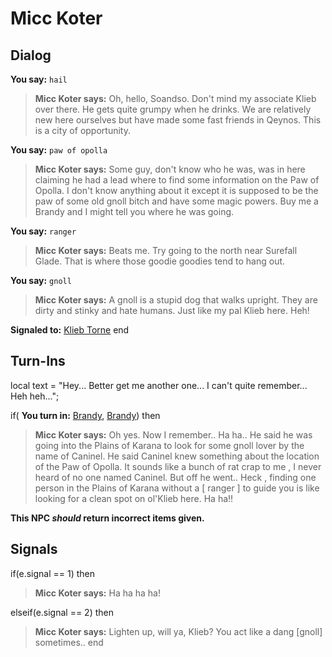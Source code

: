 # Micc Koter
## Dialog

**You say:** `hail`



>**Micc Koter says:** Oh, hello, Soandso.  Don't mind my associate Klieb over there.  He gets quite grumpy when he drinks.  We are relatively new here ourselves but have made some fast friends in Qeynos.  This is a city of opportunity.

**You say:** `paw of opolla`



>**Micc Koter says:** Some guy, don't know who he was, was in here claiming he had a lead where to find some information on the Paw of Opolla. I don't know anything about it except it is supposed to be the paw of some old gnoll bitch and have some magic powers. Buy me a Brandy and I might tell you where he was going.

**You say:** `ranger`



>**Micc Koter says:** Beats me. Try going to the north near Surefall Glade. That is where those goodie goodies tend to hang out.

**You say:** `gnoll`



>**Micc Koter says:** A gnoll is a stupid dog that walks upright. They are dirty and stinky and hate humans. Just like my pal Klieb here. Heh!


**Signaled to:**  [Klieb Torne](/npc/1071)
end

## Turn-Ins



local text = "Hey...  Better get me another one... I can't quite remember...  Heh heh...";




if( **You turn in:** [Brandy](/item/13034), [Brandy](/item/13034)) then


>**Micc Koter says:** Oh yes. Now I remember.. Ha ha.. He said he was going into the Plains of Karana to look for some gnoll lover by the name of Caninel. He said Caninel knew something about the location of the Paw of Opolla. It sounds like a bunch of rat crap to me , I never heard of no one named Caninel. But off he went.. Heck , finding one person in the Plains of Karana without a [ ranger ] to guide you is like looking for a clean spot on ol'Klieb here. Ha ha!!

**This NPC *should* return incorrect items given.**



## Signals

if(e.signal == 1) then


>**Micc Koter says:** Ha ha ha ha!

elseif(e.signal == 2) then


>**Micc Koter says:** Lighten up, will ya, Klieb? You act like a dang [gnoll] sometimes..
end
